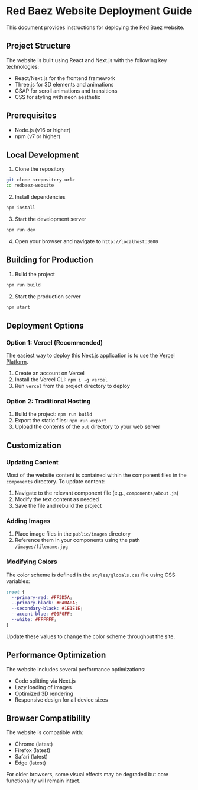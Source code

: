 # Red Baez Website Deployment Guide

This document provides instructions for deploying the Red Baez website.

## Project Structure

The website is built using React and Next.js with the following key technologies:
- React/Next.js for the frontend framework
- Three.js for 3D elements and animations
- GSAP for scroll animations and transitions
- CSS for styling with neon aesthetic

## Prerequisites

- Node.js (v16 or higher)
- npm (v7 or higher)

## Local Development

1. Clone the repository
```bash
git clone <repository-url>
cd redbaez-website
```

2. Install dependencies
```bash
npm install
```

3. Start the development server
```bash
npm run dev
```

4. Open your browser and navigate to `http://localhost:3000`

## Building for Production

1. Build the project
```bash
npm run build
```

2. Start the production server
```bash
npm start
```

## Deployment Options

### Option 1: Vercel (Recommended)

The easiest way to deploy this Next.js application is to use the [Vercel Platform](https://vercel.com).

1. Create an account on Vercel
2. Install the Vercel CLI: `npm i -g vercel`
3. Run `vercel` from the project directory to deploy

### Option 2: Traditional Hosting

1. Build the project: `npm run build`
2. Export the static files: `npm run export`
3. Upload the contents of the `out` directory to your web server

## Customization

### Updating Content

Most of the website content is contained within the component files in the `components` directory. To update content:

1. Navigate to the relevant component file (e.g., `components/About.js`)
2. Modify the text content as needed
3. Save the file and rebuild the project

### Adding Images

1. Place image files in the `public/images` directory
2. Reference them in your components using the path `/images/filename.jpg`

### Modifying Colors

The color scheme is defined in the `styles/globals.css` file using CSS variables:

```css
:root {
  --primary-red: #FF3D5A;
  --primary-black: #0A0A0A;
  --secondary-black: #1E1E1E;
  --accent-blue: #00F0FF;
  --white: #FFFFFF;
}
```

Update these values to change the color scheme throughout the site.

## Performance Optimization

The website includes several performance optimizations:
- Code splitting via Next.js
- Lazy loading of images
- Optimized 3D rendering
- Responsive design for all device sizes

## Browser Compatibility

The website is compatible with:
- Chrome (latest)
- Firefox (latest)
- Safari (latest)
- Edge (latest)

For older browsers, some visual effects may be degraded but core functionality will remain intact.
